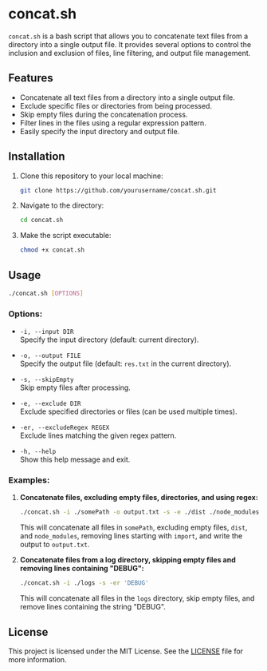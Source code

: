 # concat.sh

`concat.sh` is a bash script that allows you to concatenate text files from a directory into a single output file. It provides several options to control the inclusion and exclusion of files, line filtering, and output file management.

## Features

- Concatenate all text files from a directory into a single output file.
- Exclude specific files or directories from being processed.
- Skip empty files during the concatenation process.
- Filter lines in the files using a regular expression pattern.
- Easily specify the input directory and output file.

## Installation

1. Clone this repository to your local machine:

   ```bash
   git clone https://github.com/yourusername/concat.sh.git
   ```

2. Navigate to the directory:

   ```bash
   cd concat.sh
   ```

3. Make the script executable:

   ```bash
   chmod +x concat.sh
   ```

## Usage

```bash
./concat.sh [OPTIONS]
```

### Options:

- `-i, --input DIR`  
  Specify the input directory (default: current directory).

- `-o, --output FILE`  
  Specify the output file (default: `res.txt` in the current directory).

- `-s, --skipEmpty`  
  Skip empty files after processing.

- `-e, --exclude DIR`  
  Exclude specified directories or files (can be used multiple times).

- `-er, --excludeRegex REGEX`  
  Exclude lines matching the given regex pattern.

- `-h, --help`  
  Show this help message and exit.

### Examples:

1. **Concatenate files, excluding empty files, directories, and using regex:**

   ```bash
   ./concat.sh -i ./somePath -o output.txt -s -e ./dist ./node_modules -er '^import .*;'
   ```

   This will concatenate all files in `somePath`, excluding empty files, `dist`, and `node_modules`, removing lines starting with `import`, and write the output to `output.txt`.

2. **Concatenate files from a log directory, skipping empty files and removing lines containing "DEBUG":**

   ```bash
   ./concat.sh -i ./logs -s -er 'DEBUG'
   ```

   This will concatenate all files in the `logs` directory, skip empty files, and remove lines containing the string "DEBUG".

## License

This project is licensed under the MIT License. See the [LICENSE](LICENSE) file for more information.
